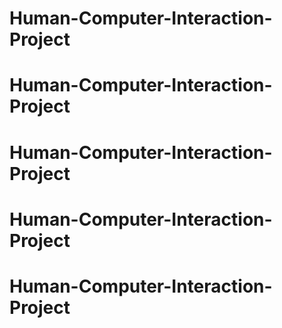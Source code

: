 # Human-Computer-Interaction-Project
# Human-Computer-Interaction-Project
# Human-Computer-Interaction-Project
# Human-Computer-Interaction-Project
# Human-Computer-Interaction-Project
